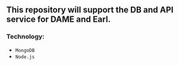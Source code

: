 ## This repository will support the DB and API service for DAME and Earl.

### Technology:

- `MongoDB`
- `Node.js`
